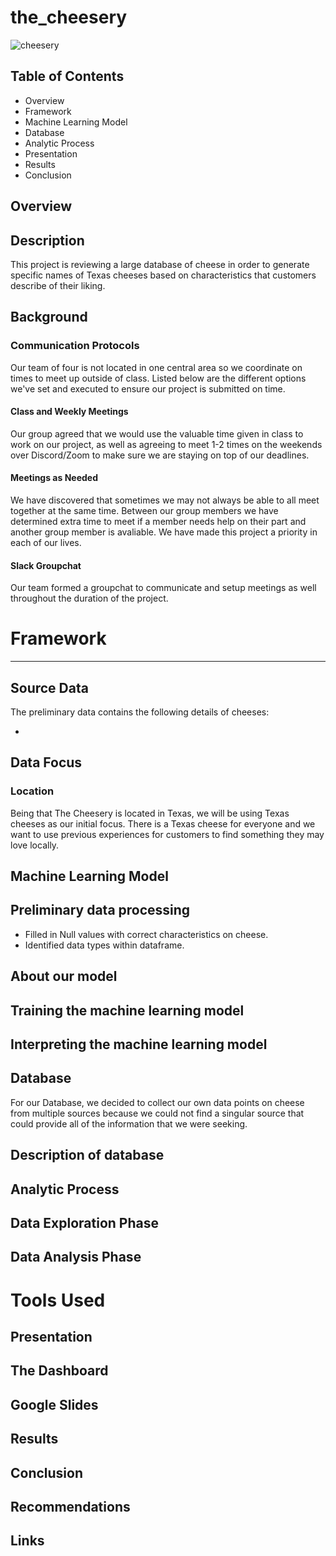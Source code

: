 # the_cheesery

![cheesery](https://user-images.githubusercontent.com/79942792/178360846-2828677f-9589-49f2-8135-dc194ca32b13.jpg)

Table of Contents
----
* Overview
* Framework
* Machine Learning Model
* Database
* Analytic Process
* Presentation
* Results
* Conclusion

Overview
----
## Description
This project is reviewing a large database of cheese in order to generate specific names of Texas cheeses based on characteristics that customers describe of their liking. 

## Background
### Communication Protocols 
Our team of four is not located in one central area so we coordinate on times to meet up outside of class. Listed below are the different options we've set and executed to ensure our project is submitted on time.
#### Class and Weekly Meetings
Our group agreed that we would use the valuable time given in class to work on our project, as well as agreeing to meet 1-2 times on the weekends over Discord/Zoom to make sure we are staying on top of our deadlines. 
#### Meetings as Needed
We have discovered that sometimes we may not always be able to all meet together at the same time. Between our group members we have determined extra time to meet if a member needs help on their part and another group member is avaliable. We have made this project a priority in each of our lives. 
#### Slack Groupchat
Our team formed a groupchat to communicate and setup meetings as well throughout the duration of the project. 


# Framework
----

## Source Data

The preliminary data contains the following details of cheeses:

* 

## Data Focus

### Location
Being that The Cheesery is located in Texas, we will be using Texas cheeses as our initial focus. There is a Texas cheese for everyone and we want to use previous experiences for customers to find something they may love locally.

Machine Learning Model
----
## Preliminary data processing
- Filled in Null values with correct characteristics on cheese.
- Identified data types within dataframe.
## About our model
## Training the machine learning model
## Interpreting the machine learning model

Database
----
For our Database, we decided to collect our own data points on cheese from multiple sources because we could not find a singular 
source that could provide all of the information that we were seeking.
## Description of database

Analytic Process
----

## Data Exploration Phase
## Data Analysis Phase
# Tools Used

Presentation
----

## The Dashboard
## Google Slides

Results
----

Conclusion
----

## Recommendations

## Links

